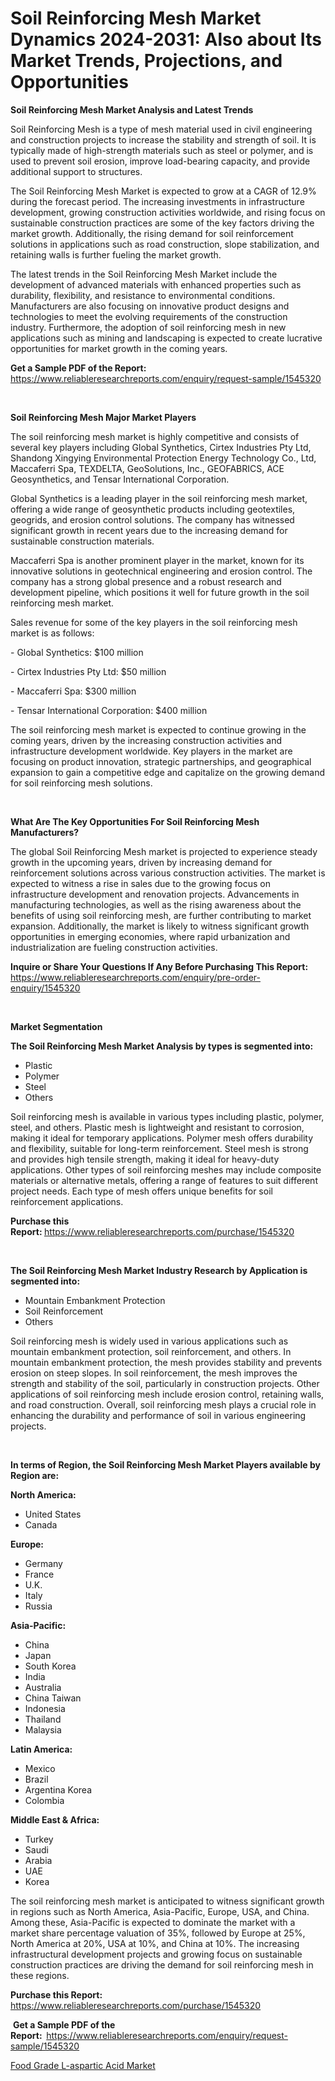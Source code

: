 <p><h1>Soil Reinforcing Mesh Market Dynamics 2024-2031: Also about Its Market Trends, Projections, and Opportunities</h1></p><p><strong>Soil Reinforcing Mesh Market Analysis and Latest Trends</strong></p>
<p><p>Soil Reinforcing Mesh is a type of mesh material used in civil engineering and construction projects to increase the stability and strength of soil. It is typically made of high-strength materials such as steel or polymer, and is used to prevent soil erosion, improve load-bearing capacity, and provide additional support to structures.</p><p>The Soil Reinforcing Mesh Market is expected to grow at a CAGR of 12.9% during the forecast period. The increasing investments in infrastructure development, growing construction activities worldwide, and rising focus on sustainable construction practices are some of the key factors driving the market growth. Additionally, the rising demand for soil reinforcement solutions in applications such as road construction, slope stabilization, and retaining walls is further fueling the market growth.</p><p>The latest trends in the Soil Reinforcing Mesh Market include the development of advanced materials with enhanced properties such as durability, flexibility, and resistance to environmental conditions. Manufacturers are also focusing on innovative product designs and technologies to meet the evolving requirements of the construction industry. Furthermore, the adoption of soil reinforcing mesh in new applications such as mining and landscaping is expected to create lucrative opportunities for market growth in the coming years.</p></p>
<p><strong>Get a Sample PDF of the Report:&nbsp;</strong> <a href="https://www.reliableresearchreports.com/enquiry/request-sample/1545320">https://www.reliableresearchreports.com/enquiry/request-sample/1545320</a></p>
<p>&nbsp;</p>
<p><strong>Soil Reinforcing Mesh Major Market Players</strong></p>
<p><p>The soil reinforcing mesh market is highly competitive and consists of several key players including Global Synthetics, Cirtex Industries Pty Ltd, Shandong Xingying Environmental Protection Energy Technology Co., Ltd, Maccaferri Spa, TEXDELTA, GeoSolutions, Inc., GEOFABRICS, ACE Geosynthetics, and Tensar International Corporation.</p><p>Global Synthetics is a leading player in the soil reinforcing mesh market, offering a wide range of geosynthetic products including geotextiles, geogrids, and erosion control solutions. The company has witnessed significant growth in recent years due to the increasing demand for sustainable construction materials.</p><p>Maccaferri Spa is another prominent player in the market, known for its innovative solutions in geotechnical engineering and erosion control. The company has a strong global presence and a robust research and development pipeline, which positions it well for future growth in the soil reinforcing mesh market.</p><p>Sales revenue for some of the key players in the soil reinforcing mesh market is as follows:</p><p>- Global Synthetics: $100 million</p><p>- Cirtex Industries Pty Ltd: $50 million</p><p>- Maccaferri Spa: $300 million</p><p>- Tensar International Corporation: $400 million</p><p>The soil reinforcing mesh market is expected to continue growing in the coming years, driven by the increasing construction activities and infrastructure development worldwide. Key players in the market are focusing on product innovation, strategic partnerships, and geographical expansion to gain a competitive edge and capitalize on the growing demand for soil reinforcing mesh solutions.</p></p>
<p>&nbsp;</p>
<p><strong>What Are The Key Opportunities For Soil Reinforcing Mesh Manufacturers?</strong></p>
<p><p>The global Soil Reinforcing Mesh market is projected to experience steady growth in the upcoming years, driven by increasing demand for reinforcement solutions across various construction activities. The market is expected to witness a rise in sales due to the growing focus on infrastructure development and renovation projects. Advancements in manufacturing technologies, as well as the rising awareness about the benefits of using soil reinforcing mesh, are further contributing to market expansion. Additionally, the market is likely to witness significant growth opportunities in emerging economies, where rapid urbanization and industrialization are fueling construction activities.</p></p>
<p><strong>Inquire or Share Your Questions If Any Before Purchasing This Report:</strong> <a href="https://www.reliableresearchreports.com/enquiry/pre-order-enquiry/1545320">https://www.reliableresearchreports.com/enquiry/pre-order-enquiry/1545320</a></p>
<p>&nbsp;</p>
<p><strong>Market Segmentation</strong></p>
<p><strong>The Soil Reinforcing Mesh Market Analysis by types is segmented into:</strong></p>
<p><ul><li>Plastic</li><li>Polymer</li><li>Steel</li><li>Others</li></ul></p>
<p><p>Soil reinforcing mesh is available in various types including plastic, polymer, steel, and others. Plastic mesh is lightweight and resistant to corrosion, making it ideal for temporary applications. Polymer mesh offers durability and flexibility, suitable for long-term reinforcement. Steel mesh is strong and provides high tensile strength, making it ideal for heavy-duty applications. Other types of soil reinforcing meshes may include composite materials or alternative metals, offering a range of features to suit different project needs. Each type of mesh offers unique benefits for soil reinforcement applications.</p></p>
<p><strong>Purchase this Report:&nbsp;</strong><a href="https://www.reliableresearchreports.com/purchase/1545320">https://www.reliableresearchreports.com/purchase/1545320</a></p>
<p>&nbsp;</p>
<p><strong>The Soil Reinforcing Mesh Market Industry Research by Application is segmented into:</strong></p>
<p><ul><li>Mountain Embankment Protection</li><li>Soil Reinforcement</li><li>Others</li></ul></p>
<p><p>Soil reinforcing mesh is widely used in various applications such as mountain embankment protection, soil reinforcement, and others. In mountain embankment protection, the mesh provides stability and prevents erosion on steep slopes. In soil reinforcement, the mesh improves the strength and stability of the soil, particularly in construction projects. Other applications of soil reinforcing mesh include erosion control, retaining walls, and road construction. Overall, soil reinforcing mesh plays a crucial role in enhancing the durability and performance of soil in various engineering projects.</p></p>
<p>&nbsp;</p>
<p><strong>In terms of Region, the Soil Reinforcing Mesh Market Players available by Region are:</strong></p>
<p>
    <p> <strong> North America: </strong>
        <ul>
            <li>United States</li>
            <li>Canada</li>
        </ul>
        </p> 
    <p> <strong> Europe: </strong>
        <ul>
            <li>Germany</li>
            <li>France</li>
            <li>U.K.</li>
            <li>Italy</li>
            <li>Russia</li>
        </ul>
        </p> 
    <p> <strong> Asia-Pacific: </strong>
        <ul>
            <li>China</li>
            <li>Japan</li>
            <li>South Korea</li>
            <li>India</li>
            <li>Australia</li>
            <li>China Taiwan</li>
            <li>Indonesia</li>
            <li>Thailand</li>
            <li>Malaysia</li>
        </ul>
        </p> 
    <p> <strong> Latin America: </strong>
        <ul>
            <li>Mexico</li>
            <li>Brazil</li>
            <li>Argentina Korea</li>
            <li>Colombia</li>
        </ul>
        </p> 
    <p> <strong> Middle East & Africa: </strong>
        <ul>
            <li>Turkey</li>
            <li>Saudi</li>
            <li>Arabia</li>
            <li>UAE</li>
            <li>Korea</li>
        </ul>
    </p>
    </p>
<p><p>The soil reinforcing mesh market is anticipated to witness significant growth in regions such as North America, Asia-Pacific, Europe, USA, and China. Among these, Asia-Pacific is expected to dominate the market with a market share percentage valuation of 35%, followed by Europe at 25%, North America at 20%, USA at 10%, and China at 10%. The increasing infrastructural development projects and growing focus on sustainable construction practices are driving the demand for soil reinforcing mesh in these regions.</p></p>
<p><strong>Purchase this Report: </strong><a href="https://www.reliableresearchreports.com/purchase/1545320">https://www.reliableresearchreports.com/purchase/1545320</a></p>
<p>&nbsp;<strong>Get a Sample PDF of the Report:&nbsp;&nbsp;</strong><a href="https://www.reliableresearchreports.com/enquiry/request-sample/1545320">https://www.reliableresearchreports.com/enquiry/request-sample/1545320</a></p>
<p><strong></strong></p>
<p><p><a href="https://github.com/nicholepatriciadoylenwnrjr0/Market-Research-Report-List-1/blob/main/food-grade-l-aspartic-acid-market.md">Food Grade L-aspartic Acid Market</a></p></p>
